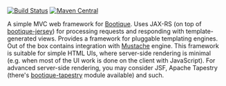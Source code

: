 [![Build Status](https://travis-ci.org/bootique/bootique-mvc.svg)](https://travis-ci.org/bootique/bootique-mvc)
[![Maven Central](https://maven-badges.herokuapp.com/maven-central/io.bootique.mvc/bootique-mvc/badge.svg)](https://maven-badges.herokuapp.com/maven-central/io.bootique.mvc/bootique-mvc/)

A simple MVC web framework for [Bootique](http://bootique.io). Uses JAX-RS (on top of 
[bootique-jersey](https://github.com/bootique/bootique-jersey)) for processing requests and responding with 
template-generated views. Provides a framework for pluggable templating engines. Out of the box contains integration 
with [Mustache](https://mustache.github.io/) engine. This framework is suitable for simple HTML UIs, where server-side 
rendering is minimal (e.g. when most of the UI work is done on the client with JavaScript). For advanced server-side 
rendering, you may consider JSF, Apache Tapestry (there's [bootique-tapestry](https://github.com/bootique/bootique-tapestry)
module available) and such.
